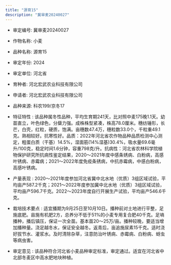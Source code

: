 ```yaml
---
title: "源育15"
description: "冀审麦20240027"
---
```

* 审定编号:  冀审麦20240027

*  作物名称:  小麦

*  品种名称:  源育15

*  审定年份:  2024

*  审定单位:  河北省

* 育种者:  河北宏武农业科技有限公司

*  申请者:  河北宏武农业科技有限公司

*  品种来源:  科农199/京冬17

*  特征特性 : 
该品种属冬性品种，平均生育期241天，比对照中麦175晚1.1天。幼苗直立，叶色绿色，分蘖力强。成株株型紧凑，株高78.0厘米。穗纺锤形，长芒，白壳，红粒，硬质，饱满。亩穗数47.4万，穗粒数33.0个，千粒重49.1克。熟相较好。抗寒性好。品质：2022年河北省农作物品种品质检测中心测定，粗蛋白质（干基）14.5%，湿面筋(14%湿基)30.4%，吸水量69.6毫升/100克，稳定时间1.6分钟，容重798克/升。抗病性：河北省农林科学院植物保护研究所抗病性鉴定结果，2020～2021年度中感条锈病、白粉病，高感叶锈病、赤霉病；2021～2022年度免疫条锈病，中抗赤霉病，中感白粉病，高感叶锈病。
 
*  产量表现 : 
2020～2021年度参加河北省冀中北水地（优质）3组区域试验，平均亩产587.2千克；2021～2022年度参加冀中北水地（优质）3组区域试验，平均亩产596.7千克。2022～2023年度自行开展生产试验，平均亩产546.6千克。

*  栽培技术要点 : 
适宜播期为9月25日至10月10日。播种前对土地进行平整，足施底肥。亩施有机肥2方，总养分不低于51%的小麦专用复合肥40千克。足墒播种，播后镇压，保证一次全苗。基本苗20～25万/亩。播种较晚，要适当增加播种量。浇足越冬水，保证安全越冬。返青后，亩追施尿素15千克。适时浇好拔节水、灌浆水。及时清除杂草，注意防治叶锈病、赤霉病、白粉病、蚜虫等病虫害。

*  审定意见 : 
该品种符合河北省小麦品种审定标准，审定通过。适宜在河北省中北部冬麦区中高水肥地块种植。
